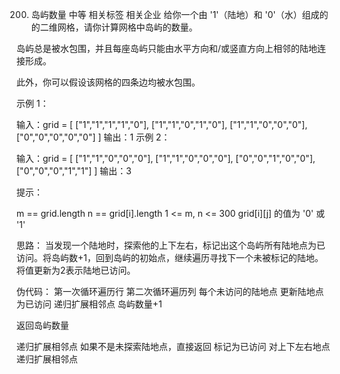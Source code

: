 200. 岛屿数量
中等
相关标签
相关企业
给你一个由 '1'（陆地）和 '0'（水）组成的的二维网格，请你计算网格中岛屿的数量。

岛屿总是被水包围，并且每座岛屿只能由水平方向和/或竖直方向上相邻的陆地连接形成。

此外，你可以假设该网格的四条边均被水包围。

 

示例 1：

输入：grid = [
  ["1","1","1","1","0"],
  ["1","1","0","1","0"],
  ["1","1","0","0","0"],
  ["0","0","0","0","0"]
]
输出：1
示例 2：

输入：grid = [
  ["1","1","0","0","0"],
  ["1","1","0","0","0"],
  ["0","0","1","0","0"],
  ["0","0","0","1","1"]
]
输出：3
 

提示：

m == grid.length
n == grid[i].length
1 <= m, n <= 300
grid[i][j] 的值为 '0' 或 '1'


思路：
当发现一个陆地时，探索他的上下左右，标记出这个岛屿所有陆地点为已访问。将岛屿数+1，回到岛屿的初始点，继续遍历寻找下一个未被标记的陆地。
将值更新为2表示陆地已访问。

伪代码：
第一次循环遍历行
    第二次循环遍历列
        每个未访问的陆地点
            更新陆地点为已访问
            递归扩展相邻点
        岛屿数量+1

返回岛屿数量 

递归扩展相邻点
    如果不是未探索陆地点，直接返回
    标记为已访问
    对上下左右地点递归扩展相邻点
